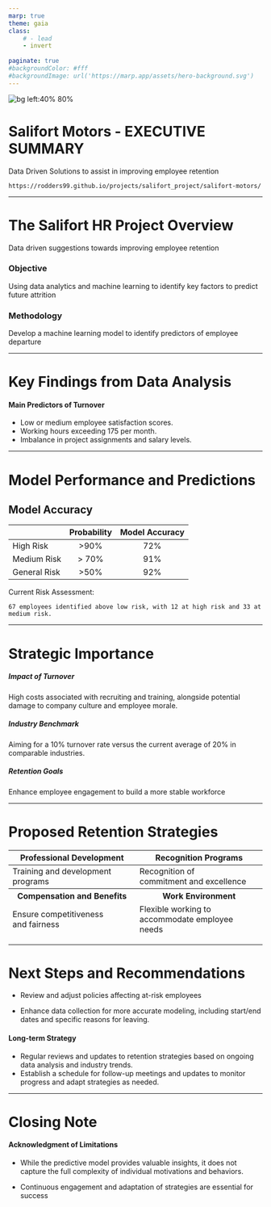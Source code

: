```yaml
---
marp: true
theme: gaia
class: 
    # - lead
    - invert
    
paginate: true
#backgroundColor: #fff
#backgroundImage: url('https://marp.app/assets/hero-background.svg')
---
```


![bg left:40% 80%](https://rodders99.github.io/salifort_project/img/salifort_logo.png)

# **Salifort Motors - EXECUTIVE SUMMARY**

Data Driven Solutions to assist in improving employee retention

    https://rodders99.github.io/projects/salifort_project/salifort-motors/

---

# The Salifort HR Project Overview

Data driven suggestions towards improving employee retention

### Objective

Using data analytics and machine learning to identify key factors to predict future attrition

### Methodology

Develop a machine learning model to identify predictors of employee departure

---

# Key Findings from Data Analysis

#### Main Predictors of Turnover

- Low or medium employee satisfaction scores.
- Working hours exceeding 175 per month.
- Imbalance in project assignments and salary levels.

---

# Model Performance and Predictions

## Model Accuracy

<div align="center">

| | Probability  | Model Accuracy
| :-  | :-:| :-:
| High Risk | >90% | 72%
| Medium Risk | > 70% | 91%
| General Risk | >50% | 92%

</div>

Current Risk Assessment:

    67 employees identified above low risk, with 12 at high risk and 33 at medium risk.
---

# Strategic Importance

##### Impact of Turnover

  High costs associated with recruiting and training, alongside potential damage to company culture and employee morale.

##### Industry Benchmark

  Aiming for a 10% turnover rate versus the current average of 20% in comparable industries.

##### Retention Goals
  
  Enhance employee engagement to build a more stable workforce

  ---

# Proposed Retention Strategies

<table>
<thead>
<tr>
<th style="width:50%">Professional Development</th>
<th style="width:50%">Recognition Programs</th>
</tr>
</thead>
<tr>
<td>Training and development programs</td>
<td>Recognition of <br>commitment and excellence</td>

<thead>
<tr>
<th>Compensation and Benefits</th>
<th>Work Environment</th>
</tr>
</theadd>
<tr><td>Ensure competitiveness<br>and fairness </td>
<td>Flexible working to accommodate  employee needs</td>
</tr>
</table>

---

# Next Steps and Recommendations

- Review and adjust policies affecting at-risk employees

- Enhance data collection for more accurate modeling, including start/end dates and specific reasons for leaving.

#### Long-term Strategy

- Regular reviews and updates to retention strategies based on ongoing data analysis and industry trends.
- Establish a schedule for follow-up meetings and updates to monitor progress and adapt strategies as needed.

---

# Closing Note

#### Acknowledgment of Limitations
  
- While the predictive model provides valuable insights, it does not capture the full complexity of individual motivations and behaviors.

- Continuous engagement and adaptation of strategies are essential for success